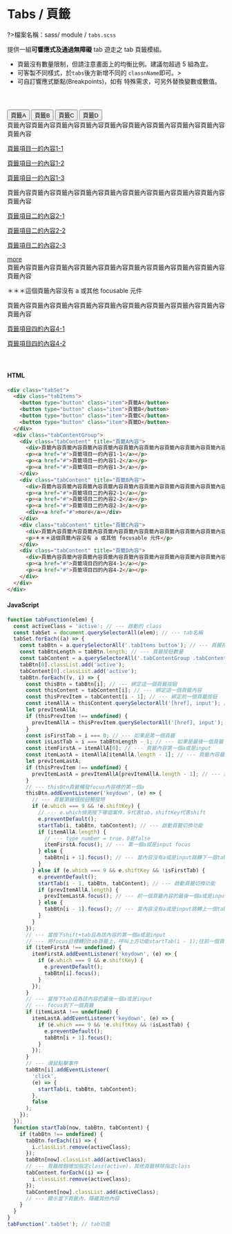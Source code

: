 # Tabs / 頁籤

?>檔案名稱：sass/ module / `tabs.scss`

提供一組**可響應式及通過無障礙** tab 遊走之 tab 頁籤模組。

- 頁籤沒有數量限制，但請注意畫面上的均衡比例。建議勿超過 5 組為宜。
- 可客製不同樣式，於`tabs`後方新增不同的 `classnName`即可。>
- 可自訂響應式斷點(Breakpoints)，如有 特殊需求，可另外替換變數或數值。

<div class="tabSet">
                <div class="tabItems">
                  <button type="button" class="item">頁籤A</button>
                  <button type="button" class="item">頁籤B</button>
                  <button type="button" class="item">頁籤C</button>
                  <button type="button" class="item">頁籤D</button>
                </div>
                <div class="tabContentGroup">
                  <div class="tabContent" title="頁籤A內容">
                    <div>頁籤內容頁籤內容頁籤內容頁籤內容頁籤內容頁籤內容頁籤內容頁籤內容頁籤內容頁籤內容</div>
                    <p><a href="#">頁籤項目一的內容1-1</a></p>
                    <p><a href="#">頁籤項目一的內容1-2</a></p>
                    <p><a href="#">頁籤項目一的內容1-3</a></p>
                  </div>
                  <div class="tabContent" title="頁籤B內容">
                    <div>頁籤內容頁籤內容頁籤內容頁籤內容頁籤內容頁籤內容頁籤內容頁籤內容頁籤內容頁籤內容</div>
                    <p><a href="#">頁籤項目二的內容2-1</a></p>
                    <p><a href="#">頁籤項目二的內容2-2</a></p>
                    <p><a href="#">頁籤項目二的內容2-3</a></p>
                    <div><a href="#">more</a></div>
                  </div>
                  <div class="tabContent" title="頁籤C內容">
                    <div>頁籤內容頁籤內容頁籤內容頁籤內容頁籤內容頁籤內容頁籤內容頁籤內容頁籤內容頁籤內容</div>
                    <p>＊＊＊這個頁籤內容沒有 a 或其他 focusable 元件</p>
                  </div>
                  <div class="tabContent" title="頁籤D內容">
                    <div>頁籤內容頁籤內容頁籤內容頁籤內容頁籤內容頁籤內容頁籤內容頁籤內容頁籤內容頁籤內容</div>
                    <p><a href="#">頁籤項目四的內容4-1</a></p>
                    <p><a href="#">頁籤項目四的內容4-2</a></p>
                  </div>
                </div>
              </div>

<!-- tabs:start -->

#### **HTML**

```html
<div class="tabSet">
  <div class="tabItems">
    <button type="button" class="item">頁籤A</button>
    <button type="button" class="item">頁籤B</button>
    <button type="button" class="item">頁籤C</button>
    <button type="button" class="item">頁籤D</button>
  </div>
  <div class="tabContentGroup">
    <div class="tabContent" title="頁籤A內容">
      <div>頁籤內容頁籤內容頁籤內容頁籤內容頁籤內容頁籤內容頁籤內容頁籤內容頁籤內容頁籤內容</div>
      <p><a href="#">頁籤項目一的內容1-1</a></p>
      <p><a href="#">頁籤項目一的內容1-2</a></p>
      <p><a href="#">頁籤項目一的內容1-3</a></p>
    </div>
    <div class="tabContent" title="頁籤B內容">
      <div>頁籤內容頁籤內容頁籤內容頁籤內容頁籤內容頁籤內容頁籤內容頁籤內容頁籤內容頁籤內容</div>
      <p><a href="#">頁籤項目二的內容2-1</a></p>
      <p><a href="#">頁籤項目二的內容2-2</a></p>
      <p><a href="#">頁籤項目二的內容2-3</a></p>
      <div><a href="#">more</a></div>
    </div>
    <div class="tabContent" title="頁籤C內容">
      <div>頁籤內容頁籤內容頁籤內容頁籤內容頁籤內容頁籤內容頁籤內容頁籤內容頁籤內容頁籤內容</div>
      <p>＊＊＊這個頁籤內容沒有 a 或其他 focusable 元件</p>
    </div>
    <div class="tabContent" title="頁籤D內容">
      <div>頁籤內容頁籤內容頁籤內容頁籤內容頁籤內容頁籤內容頁籤內容頁籤內容頁籤內容頁籤內容</div>
      <p><a href="#">頁籤項目四的內容4-1</a></p>
      <p><a href="#">頁籤項目四的內容4-2</a></p>
    </div>
  </div>
</div>
```

#### **JavaScript**

```javascript
function tabFunction(elem) {
  const activeClass = 'active'; // --- 啟動的 class
  const tabSet = document.querySelectorAll(elem); // --- tab名稱
  tabSet.forEach((a) => {
    const tabBtn = a.querySelectorAll('.tabItems button'); // --- 頁籤按鈕
    const tabBtnLength = tabBtn.length; // --- 頁籤按鈕數量
    const tabContent = a.querySelectorAll('.tabContentGroup .tabContent'); // --- 頁籤內容
    tabBtn[0].classList.add('active');
    tabContent[0].classList.add('active');
    tabBtn.forEach((v, i) => {
      const thisBtn = tabBtn[i]; // --- 綁定這一個頁籤按鈕
      const thisContent = tabContent[i]; // --- 綁定這一個頁籤內容
      const thisPrevItem = tabContent[i - 1]; // --- 綁定前一個頁籤按鈕
      const itemAllA = thisContent.querySelectorAll('[href], input'); // --- 這一個頁籤內容所有a和input項目
      let prevItemAllA;
      if (thisPrevItem !== undefined) {
        prevItemAllA = thisPrevItem.querySelectorAll('[href], input'); // --- 前一個頁籤內容所有a和input項目
      }
      const isFirstTab = i === 0; // --- 如果是第一個頁籤
      const isLastTab = i === tabBtnLength - 1; // --- 如果是最後一個頁籤
      const itemFirstA = itemAllA[0]; // --- 頁籤內容第一個a或是input
      const itemLastA = itemAllA[itemAllA.length - 1]; // --- 頁籤內容最後一個a或是input
      let prevItemLastA;
      if (thisPrevItem !== undefined) {
        prevItemLastA = prevItemAllA[prevItemAllA.length - 1]; // --- 前一個頁籤的最後一個a或是input
      }
      // --- thisBtn頁籤觸發focus內容裡的第一個a
      thisBtn.addEventListener('keydown', (e) => {
        // --- 頁籤第幾個按鈕觸發時
        if (e.which === 9 && !e.shiftKey) {
          // --- e.which偵測按下哪個案件，9代表tab，shiftKey代表shift
          e.preventDefault();
          startTab(i, tabBtn, tabContent); // --- 啟動頁籤切換功能
          if (itemAllA.length) {
            // --- type number = true，0是false
            itemFirstA.focus(); // --- 第一個a或是input focus
          } else {
            tabBtn[i + 1].focus(); // --- 當內容沒有a或是input跳轉下一個tab
          }
        } else if (e.which === 9 && e.shiftKey && !isFirstTab) {
          e.preventDefault();
          startTab(i - 1, tabBtn, tabContent); // --- 啟動頁籤切換功能
          if (prevItemAllA.length) {
            prevItemLastA.focus(); // --- 前一個頁籤內容的最後一個a或是input focus
          } else {
            tabBtn[i - 1].focus(); // --- 當內容沒有a或是input跳轉上一個tab
          }
        }
      });
      // --- 當按下shift+tab且為該內容的第一個a或是input
      // --- 將focus目標轉回tab頁籤上，呼叫上方功能startTab(i - 1);往前一個頁籤
      if (itemFirstA !== undefined) {
        itemFirstA.addEventListener('keydown', (e) => {
          if (e.which === 9 && e.shiftKey) {
            e.preventDefault();
            tabBtn[i].focus();
          }
        });
      }
      // --- 當按下tab且為該內容的最後一個a或是input
      // --- focus到下一個頁籤
      if (itemLastA !== undefined) {
        itemLastA.addEventListener('keydown', (e) => {
          if (e.which === 9 && !e.shiftKey && !isLastTab) {
            e.preventDefault();
            tabBtn[i + 1].focus();
          }
        });
      }
      // --- 滑鼠點擊事件
      tabBtn[i].addEventListener(
        'click',
        (e) => {
          startTab(i, tabBtn, tabContent);
        },
        false
      );
    });
  });
  function startTab(now, tabBtn, tabContent) {
    if (tabBtn !== undefined) {
      tabBtn.forEach((i) => {
        i.classList.remove(activeClass);
      });
      tabBtn[now].classList.add(activeClass);
      // --- 頁籤按鈕增加指定class(active)，其他頁籤移除指定class
      tabContent.forEach((i) => {
        i.classList.remove(activeClass);
      });
      tabContent[now].classList.add(activeClass);
      // --- 顯示當下頁籤內，隱藏其他內容
    }
  }
}
tabFunction('.tabSet'); // tab功能
```

<!-- tabs:end -->

<link rel="stylesheet" href="https://hywebu00.github.io/HyUI_v4.0/css/style.css" />
<style>
  .tabSet{
    margin:4em 0;
  }
</style>
<script>
  function tabFunction(elem) {
  const activeClass = 'active'; // --- 啟動的 class
  const tabSet = document.querySelectorAll(elem); // --- tab名稱
  tabSet.forEach((a) => {
    const tabBtn = a.querySelectorAll('.tabItems button'); // --- 頁籤按鈕
    const tabBtnLength = tabBtn.length; // --- 頁籤按鈕數量
    const tabContent = a.querySelectorAll('.tabContentGroup .tabContent'); // --- 頁籤內容
    tabBtn[0].classList.add('active');
    tabContent[0].classList.add('active');
    tabBtn.forEach((v, i) => {
      const thisBtn = tabBtn[i]; // --- 綁定這一個頁籤按鈕
      const thisContent = tabContent[i]; // --- 綁定這一個頁籤內容
      const thisPrevItem = tabContent[i - 1]; // --- 綁定前一個頁籤按鈕
      const itemAllA = thisContent.querySelectorAll('[href], input'); // --- 這一個頁籤內容所有a和input項目
      let prevItemAllA;
      if (thisPrevItem !== undefined) {
        prevItemAllA = thisPrevItem.querySelectorAll('[href], input'); // --- 前一個頁籤內容所有a和input項目
      }
      const isFirstTab = i === 0; // --- 如果是第一個頁籤
      const isLastTab = i === tabBtnLength - 1; // --- 如果是最後一個頁籤
      const itemFirstA = itemAllA[0]; // --- 頁籤內容第一個a或是input
      const itemLastA = itemAllA[itemAllA.length - 1]; // --- 頁籤內容最後一個a或是input
      let prevItemLastA;
      if (thisPrevItem !== undefined) {
        prevItemLastA = prevItemAllA[prevItemAllA.length - 1]; // --- 前一個頁籤的最後一個a或是input
      }
      // --- thisBtn頁籤觸發focus內容裡的第一個a
      thisBtn.addEventListener('keydown', (e) => {
        // --- 頁籤第幾個按鈕觸發時
        if (e.which === 9 && !e.shiftKey) {
          // --- e.which偵測按下哪個案件，9代表tab，shiftKey代表shift
          e.preventDefault();
          startTab(i, tabBtn, tabContent); // --- 啟動頁籤切換功能
          if (itemAllA.length) {
            // --- type number = true，0是false
            itemFirstA.focus(); // --- 第一個a或是input focus
          } else {
            tabBtn[i + 1].focus(); // --- 當內容沒有a或是input跳轉下一個tab
          }
        } else if (e.which === 9 && e.shiftKey && !isFirstTab) {
          e.preventDefault();
          startTab(i - 1, tabBtn, tabContent); // --- 啟動頁籤切換功能
          if (prevItemAllA.length) {
            prevItemLastA.focus(); // --- 前一個頁籤內容的最後一個a或是input focus
          } else {
            tabBtn[i - 1].focus(); // --- 當內容沒有a或是input跳轉上一個tab
          }
        }
      });
      // --- 當按下shift+tab且為該內容的第一個a或是input
      // --- 將focus目標轉回tab頁籤上，呼叫上方功能startTab(i - 1);往前一個頁籤
      if (itemFirstA !== undefined) {
        itemFirstA.addEventListener('keydown', (e) => {
          if (e.which === 9 && e.shiftKey) {
            e.preventDefault();
            tabBtn[i].focus();
          }
        });
      }
      // --- 當按下tab且為該內容的最後一個a或是input
      // --- focus到下一個頁籤
      if (itemLastA !== undefined) {
        itemLastA.addEventListener('keydown', (e) => {
          if (e.which === 9 && !e.shiftKey && !isLastTab) {
            e.preventDefault();
            tabBtn[i + 1].focus();
          }
        });
      }
      // --- 滑鼠點擊事件
      tabBtn[i].addEventListener(
        'click',
        (e) => {
          startTab(i, tabBtn, tabContent);
        },
        false
      );
    });
  });
  function startTab(now, tabBtn, tabContent) {
    if (tabBtn !== undefined) {
      tabBtn.forEach((i) => {
        i.classList.remove(activeClass);
      });
      tabBtn[now].classList.add(activeClass);
      // --- 頁籤按鈕增加指定class(active)，其他頁籤移除指定class
      tabContent.forEach((i) => {
        i.classList.remove(activeClass);
      });
      tabContent[now].classList.add(activeClass);
      // --- 顯示當下頁籤內，隱藏其他內容
    }
}
}
tabFunction('.tabSet'); // tab功能
</script>

<!-- <iframe height="500" style="width: 100%;" scrolling="no" title="Tabs / 頁籤 1" src="https://codepen.io/u00hyui/embed/PopZyGm?height=265&theme-id=dark&default-tab=js,result" frameborder="no" loading="lazy" allowtransparency="true" allowfullscreen="true">
  See the Pen <a href='https://codepen.io/u00hyui/pen/PopZyGm'>Tabs / 頁籤 1</a> by u00hyui
  (<a href='https://codepen.io/u00hyui'>@u00hyui</a>) on <a href='https://codepen.io'>CodePen</a>.
</iframe> -->
<!-- <iframe height="500" style="width: 100%;" scrolling="no" title="Tabs / 頁籤2" src="https://codepen.io/u00hyui/embed/VwpeVgB?height=265&theme-id=dark&default-tab=js,result" frameborder="no" loading="lazy" allowtransparency="true" allowfullscreen="true">
  See the Pen <a href='https://codepen.io/u00hyui/pen/VwpeVgB'>Tabs / 頁籤2</a> by u00hyui
  (<a href='https://codepen.io/u00hyui'>@u00hyui</a>) on <a href='https://codepen.io'>CodePen</a>.
</iframe> -->
